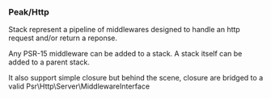 ### Peak/Http


Stack represent a pipeline of middlewares designed to handle an http request and/or return a reponse. 

Any PSR-15 middleware can be added to a stack. 
A stack itself can be added to a parent stack.

It also support simple closure but behind the scene, closure are bridged to a valid Psr\Http\Server\MiddlewareInterface

